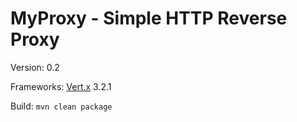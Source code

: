 MyProxy - Simple HTTP Reverse Proxy
==========================================

Version: 0.2

Frameworks: [Vert.x](http://vertx.io/) 3.2.1

Build: `mvn clean package`
